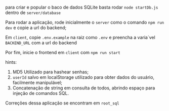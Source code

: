 para criar e popular o baco de dados SQLite basta rodar `node startDb.js` dentro de `server/database`

Para rodar a aplicação, rode inicialmente o `server` como o comando `npm run dev` e copie a url do backend;

Em `client`, copie `.env.example` na raiz como `.env` e preencha a varia´vel `BACKEND_URL` com a url do backend

Por fim, inicie o frontend em `client` com `npm run start`

hints:
  1. MD5 Utilizado para hashear senhas;
  2. `userId` salvo em localStorage utilizado para obter dados do usuário, facilmente manipulável;
  3. Concatenação de string em consulta de todos, abrindo espaço para injeção de comandos SQL.


Correções dessa aplicação se encontram em `root_sql`